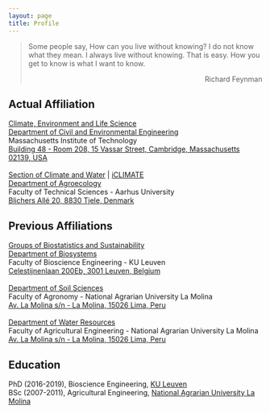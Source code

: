 ```yaml
---
layout: page
title: Profile
---
```

> Some people say, How can you live without knowing? I do not know what they mean. I always live without knowing. That is easy. How you get to know is what I want to know.
> <div style="text-align: right"> Richard Feynman </div>

## Actual Affiliation<br/>
[Climate, Environment and Life Science](https://cee.mit.edu/research/climate-environment/)<br/>
[Department of Civil and Environmental Engineering](https://cee.mit.edu/)<br/>
Massachusetts Institute of Technology<br/>
[Building 48 - Room 208, 15 Vassar Street, Cambridge, Massachusetts 02139, USA](https://whereis.mit.edu/?go=48)
<br/><br/>
[Section of Climate and Water](https://agro.au.dk/en/research/research-sections/climate-and-water/) \| [iCLIMATE](https://iclimate.au.dk/research/agriculture-climate)<br/>
[Department of Agroecology](https://agro.au.dk/en/)<br/>
Faculty of Technical Sciences - Aarhus University<br/>
[Blichers Allé 20, 8830 Tjele, Denmark](https://agro.au.dk/en/about-the-department/contact-agroecology/)

## Previous Affiliations
[Groups of Biostatistics and Sustainability](http://www.biw.kuleuven.be/biosyst/mebios)<br/>
[Department of Biosystems](https://www.biw.kuleuven.be/english)<br/>
Faculty of Bioscience Engineering - KU Leuven<br/>
[Celestijnenlaan 200Eb, 3001 Leuven, Belgium](https://www.kuleuven.be/maps/kaart?lat=50.863703799999996&lng=4.6757264&zoom=18&layer=mpq&labels=undefined&building=493-12)
<br/><br/>
[Department of Soil Sciences](https://www.lamolina.edu.pe/facultad/agronomia/web/suelos/)<br/>
Faculty of Agronomy - National Agrarian University La Molina<br/>
[Av. La Molina s/n - La Molina, 15026 Lima, Peru](https://www.lamolina.edu.pe/facultad/agronomia/web/suelos/contacto.html)
<br/><br/>
[Department of Water Resources](http://www.lamolina.edu.pe/facultad/agricola/recursos.htm)<br/>
Faculty of Agricultural Engineering - National Agrarian University La Molina<br/>
[Av. La Molina s/n - La Molina, 15026 Lima, Peru](https://www.google.com/maps/place/La+Molina+15024,+Peru/@-12.0827427,-76.9474143,2916m/data=!3m1!1e3!4m8!1m2!2m1!1sUNALM!3m4!1s0x9105c71de6ce7161:0xf6695c3872000465!8m2!3d-12.0828754!4d-76.9455815)

## Education
PhD (2016-2019), Bioscience Engineering, [KU Leuven](https://www.kuleuven.be/kuleuven/)<br/>
BSc (2007-2011), Agricultural Engineering, [National Agrarian University La Molina](http://www.lamolina.edu.pe/)

